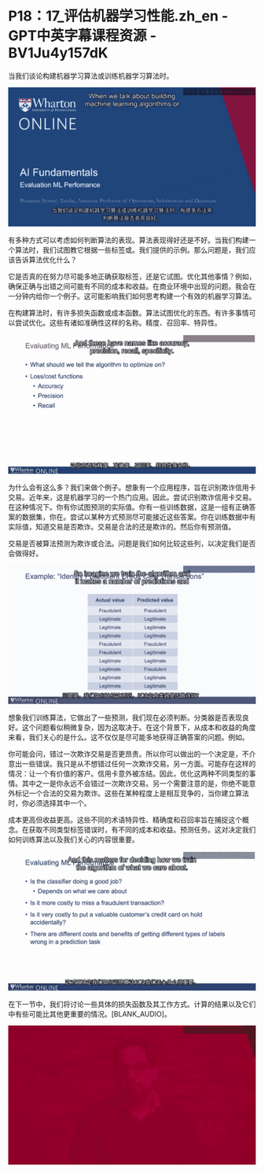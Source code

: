 # P18：17_评估机器学习性能.zh_en - GPT中英字幕课程资源 - BV1Ju4y157dK

当我们谈论构建机器学习算法或训练机器学习算法时。

![](img/f040461bd947bde42f4b2188e5500659_1.png)

有多种方式可以考虑如何判断算法的表现。算法表现得好还是不好。当我们构建一个算法时，我们试图教它根据一些标签或。我们提供的示例。那么问题是，我们应该告诉算法优化什么？

它是否真的在努力尽可能多地正确获取标签，还是它试图。优化其他事情？例如，确保正确与出错之间可能有不同的成本和收益。在商业环境中出现的问题。我会在一分钟内给你一个例子。这可能影响我们如何思考构建一个有效的机器学习算法。

在构建算法时，有许多损失函数或成本函数。算法试图优化的东西。有许多事情可以尝试优化。这些有诸如准确性这样的名称。精度、召回率、特异性。

![](img/f040461bd947bde42f4b2188e5500659_3.png)

为什么会有这么多？我们来做个例子。想象有一个应用程序，旨在识别欺诈信用卡交易。近年来，这是机器学习的一个热门应用。因此。尝试识别欺诈信用卡交易。在这种情况下。你有你试图预测的实际值。你有一些训练数据，这是一组有正确答案的数据集，你在。尝试以某种方式预测尽可能接近这些答案。你在训练数据中有实际值，知道交易是否欺诈。交易是合法的还是欺诈的。然后你有预测值。

交易是否被算法预测为欺诈或合法。问题是我们如何比较这些列，以决定我们是否会做得好。

![](img/f040461bd947bde42f4b2188e5500659_5.png)

想象我们训练算法，它做出了一些预测，我们现在必须判断。分类器是否表现良好。这个问题看似稍微复杂，因为这取决于。在这个背景下，从成本和收益的角度来看，我们关心的是什么。这不仅仅是尽可能多地获得正确答案的问题。例如。

你可能会问，错过一次欺诈交易是否更昂贵。所以你可以做出的一个决定是，不介意出一些错误。我只是从不想错过任何一次欺诈交易。另一方面。可能存在这样的情况：让一个有价值的客户。信用卡意外被冻结。因此，优化这两种不同类型的事情。其中之一是你永远不会错过一次欺诈交易。另一个需要注意的是，你绝不能意外标记一个合法的交易为欺诈。这些在某种程度上是相互竞争的，当你建立算法时，你必须选择其中一个。

成本更高但收益更高。这些不同的术语特异性、精确度和召回率旨在捕捉这个概念。在获取不同类型标签错误时，有不同的成本和收益。预测任务。这对决定我们如何训练算法以及我们关心的内容很重要。

![](img/f040461bd947bde42f4b2188e5500659_7.png)

在下一节中，我们将讨论一些具体的损失函数及其工作方式。计算的结果以及它们中有些可能比其他更重要的情况。[BLANK_AUDIO]。

![](img/f040461bd947bde42f4b2188e5500659_9.png)
